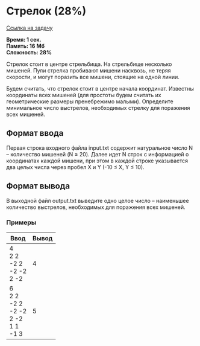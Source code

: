 <h1 class="title">Стрелок (28%)</h1>
<p><a href="https://acmp.ru/index.asp?main=task&id_task=298" target="_blank">Ссылка на задачу</a></p>
<p><b>Время: 1 сек.<br>Память: 16 Мб<br>Сложность: 28%</b></p>
<p>Стрелок стоит в центре стрельбища. На стрельбище несколько мишеней. Пули стрелка пробивают мишени насквозь, не теряя скорости, и могут поразить все мишени, стоящие на одной линии.</p>
<p>Будем считать, что стрелок стоит в центре начала координат. Известны координаты всех мишеней (для простоты будем считать их геометрические размеры пренебрежимо малыми). Определите минимальное число выстрелов, необходимых стрелку для поражения всех мишеней.</p>
<h2>Формат ввода</h2>
<p>Первая строка входного файла input.txt содержит натуральное число N – количество мишеней (N ≤ 20). Далее идет N строк с информацией о координатах каждой мишени, при этом в каждой строке указывается два целых числа через пробел X и Y (-10 ≤ X, Y ≤ 10).</p>
<h2>Формат вывода</h2>
<p>В выходной файл output.txt выведите одно целое число – наименьшее количество выстрелов, необходимых для поражения всех мишеней.</p>
<h3>Примеры</h3>
<table class="sample-tests">
  <thead>
     <tr>
        <th>Ввод</th>
        <th>Вывод</th>
     </tr>
  </thead>
  <tbody>
     <tr>
        <td>4<br>
            2 2<br>
            -2 2<br>
            -2 -2<br>
            2 -2</td>
        <td>4</td>
     </tr>
     <tr>
        <td>6<br>
            2 2<br>
            -2 2<br>
            -2 -2<br>
            2 -2<br>
            1 1<br>
            -1 3</td>
        <td>5</td>
     </tr>
  </tbody>
</table>
